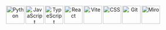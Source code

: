 <p align="center">
<img src="https://cdn.simpleicons.org/python/000/fff" alt="Python" align=left width=50 height=50>
<img src="https://cdn.simpleicons.org/javascript/000/fff" alt="JavaScript" align=left width=50 height=50>
<img src="https://cdn.simpleicons.org/typescript/000/fff" alt="TypeScript" align=left width=50 height=50>
<img src="https://cdn.simpleicons.org/react/000/fff" alt="React" align=left width=50 height=50>
<img src="https://cdn.simpleicons.org/vite/000/fff" alt="Vite" align=left width=50 height=50>
<img src="https://cdn.simpleicons.org/css3/000/fff" alt="CSS" align=left width=50 height=50>
<img src="https://cdn.simpleicons.org/git/000/fff" alt="Git" align=left width=50 height=50>
<img src="https://cdn.simpleicons.org/miro/000/fff" alt="Miro" align=left width=50 height=50>
</p>
